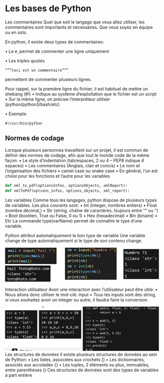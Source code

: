 # Les bases de Python

Les commentaires
Quel que soit le langage que vous allez utiliser, les commentaires sont
importants et nécessaires. Que vous soyez en équipe ou en solo.

En python, il existe deux types de commentaires:

• Le `#`, permet de commenter une ligne uniquement

• Les triples quotes 
```
”””Ceci est un commentaire””” 
```
permettent de commenter plusieurs lignes.

Pour rappel, sur la première ligne du fichier, il est habituel de mettre un
shebang (#!)
• Indique au système d’exploitation que le fichier est un script
• Sur la même ligne, on précise l’interpréteur utiliser (python/python3/bash/etc)

• Exemple: 
```
#!/usr/bin/python
```
## Normes de codage

Lorsque plusieurs personnes travaillent sur un projet, il est commun de
définir des normes de codage, afin que tout le monde code de la même
façon:
• Le style d’indentation (tab/espaces, 2 ou 4 – PEP8 indique 4 espaces)
• Les commentaires (Anglais, clair et concis)
• Le nom et l’organisation des fichiers
• camel case ou snake case
• En général, l’un est choisi pour les fonctions et l’autre pour les variables

```py
def xml_to_pdf(optionsInfos, optionsObjects, xmlReport):
def xmlToPdf(options_infos, options_objects, xml_report):
```
Les variables
Comme tous les langages, python dispose de plusieurs types de variables.
Les plus courants sont:
• Int (integer, nombres entiers)
• Float (nombre décimal,)
• Str (string, chaîne de caractères, toujours entre “” ou ‘’)
• Bool (booléen, True ou False, 0 ou 1)
• Hex (hexadecimal)
• Bin (binaire)
• Etc
La commande type(varName) permet de connaître le type d’une variable.

Python attribut automatiquement le bon type de variable
Une variable change de type automatiquement si le type de son
contenu change.
<div align="center">
    <img src="./images/image1.png" alt="image">
  </div>


Interaction utilisateur
Avoir une interaction avec l’utilisateur peut être utile:
• Nous allons donc utiliser le mot-clé: input
• Tous les inputs sont des string, si vous souhaitez avoir un integer ou autre, il
faudra faire la conversion
<div align="center">
    <img src="./images/image2.png" alt="image">
</div>
Les structures de données
Il existe plusieurs structures de données au sein de Python:
• Les listes, associées aux crochets []
• Les dictionnaires, associés aux accolades {}
• Les tuples, 2 éléments ou plus, immuables, entre parenthèses ()
Ces structures de données sont des types de variables à part entière
